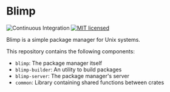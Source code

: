 # Blimp

![Continuous Integration](https://github.com/llenotre/blimp/actions/workflows/check.yml/badge.svg)
[![MIT licensed](https://img.shields.io/badge/license-MIT-blue.svg)](./LICENSE)

Blimp is a simple package manager for Unix systems.

This repository contains the following components:
- `blimp`: The package manager itself
- `blimp-builder`: An utility to build packages
- `blimp-server`: The package manager's server
- `common`: Library containing shared functions between crates
